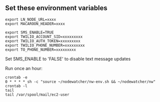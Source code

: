 

## Set these environment variables

```
export LN_NODE_URL=xxxx
export MACAROON_HEADER=xxxx

export SMS_ENABLE=TRUE
export TWILIO_ACCOUNT_SID=xxxxxxxxx
export TWILIO_AUTH_TOKEN=xxxxxxxxx
export TWILIO_PHONE_NUMBER=xxxxxxxxx
export TO_PHONE_NUMBER=xxxxxxxxx
```

Set SMS_ENABLE to 'FALSE' to disable text message updates

Run once an hour:
```
crontab -e
0 * * * * sh -c "source ~/nodewatcher/nw-env.sh && ~/nodewatcher/nw"
crontab -l
tail
tail /var/spool/mail/ec2-user
```